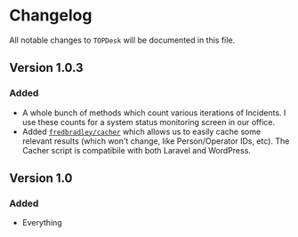 # Changelog

All notable changes to `TOPDesk` will be documented in this file.

## Version 1.0.3

### Added
 - A whole bunch of methods which count various iterations of Incidents. I use these counts for a system status monitoring screen in our office.
 - Added [`fredbradley/cacher`](https://github.com/fredbradley/multiframework-cacher) which allows us to easily cache some relevant results (which won't change, like Person/Operator IDs, etc). The Cacher script is compatibile with both Laravel and WordPress.
 
## Version 1.0

### Added
- Everything
